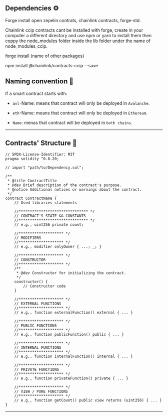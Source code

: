 ## Dependencies ⚙️

Forge install open zepelin contrats, chainlink contracts, forge-std.

Chainlink ccip contracts cant be installed with forge, create in your computer a different directory
and use npm or yarn to install them then coppy the node_modules folder inside the lib folder under the name
of node_modules_ccip.

forge install (name of other packages)

npm install @chainlink/contracts-ccip --save

## Naming convention 📝

If a smart contract starts with:

- `avl`-Name: means that contract will only be deployed in `Avalanche`.

- `eth`-Name: means that contract will only be deployed in `Ethereum`.

- `Name`: menas that contract will be deployed in `both chains`.

---

## Contracts' Structure 📜

```solidity
// SPDX-License-Identifier: MIT
pragma solidity ^0.8.20;

// import "path/to/Dependency.sol";

/**
 * @title ContractTitle
 * @dev Brief description of the contract's purpose.
 * @notice Additional notices or warnings about the contract.
 */
contract ContractName {
    // Used libraries statements

    //******************************* */
    // CONTRACT'S STATE && CONSTANTS
    //******************************* */
    // e.g., uint256 private count;

    //******************** */
    // MODIFIERS
    //******************** */
    // e.g., modifier onlyOwner { ...; _; }

    //******************** */
    // CONSTRUCTOR
    //******************** */
    /**
     * @dev Constructor for initializing the contract.
     */
    constructor() {
        // Constructor code
    }

    //******************** */
    // EXTERNAL FUNCTIONS
    //******************** */
    // e.g., function externalFunction() external { ... }

    //******************** */
    // PUBLIC FUNCTIONS
    //******************** */
    // e.g., function publicFunction() public { ... }

    //******************** */
    // INTERNAL FUNCTIONS
    //******************** */
    // e.g., function internalFunction() internal { ... }

    //******************** */
    // PRIVATE FUNCTIONS
    //******************** */
    // e.g., function privateFunction() private { ... }

    //******************** */
    // VIEW / PURE FUNCTIONS
    //******************** */
    // e.g., function getCount() public view returns (uint256) { ... }
}
```

---
